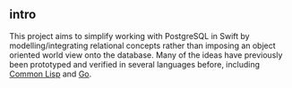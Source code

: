 ## intro
This project aims to simplify working with PostgreSQL in Swift by modelling/integrating relational concepts rather than imposing an object oriented world view onto the database. Many of the ideas have previously been prototyped and verified in several languages before, including [Common Lisp](https://github.com/codr7/cl-redb) and [Go](https://github.com/codr7/gstraps).